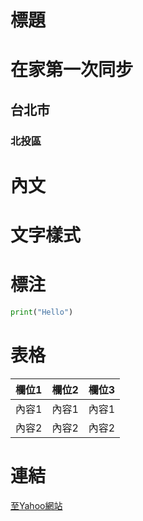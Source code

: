 
# 標題

# 在家第一次同步

## 台北市
### 北投區

# 內文


# 文字樣式


# 標注

```python
print("Hello")
```


# 表格

|欄位1|欄位2|欄位3|
|-----|-----|-----|
|內容1|內容1|內容1|
|內容2|內容2|內容2|

# 連結
[至Yahoo網站](http://www.yahoo.com.tw)
